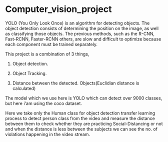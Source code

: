 # Computer_vision_project
YOLO (You Only Look Once) is an algorithm for detecting objects. The object detection consists of determining the position on the image, as well as classifying those objects. The previous methods, such as the R-CNN, Fast-RCNN, Faster-RCNN others, are slow and difficult to optimize because each component must be trained separately.



This project is a combination of 3 things,

1. Object detection.

2. Object Tracking.

3. Distance between the detected. Objects(Euclidian distance is calculated)

The model which we use here is YOLO  which can detect over 9000 classes, but here i'am using the coco dataset.

Here we take only the Human class for object detection transfer learning process to detect person class from the video and measure the distance between them to check whether they are practicing Social-Distancing or not and when the distance is less between the subjects we can see the no. of violations happening in the video stream.
